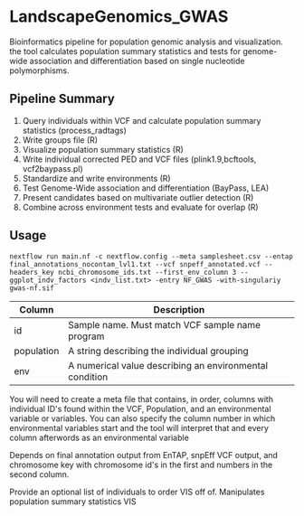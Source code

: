 # LandscapeGenomics_GWAS

Bioinformatics pipeline for population genomic analysis and visualization. the tool calculates population summary statistics and tests for genome-wide association and differentiation based on single nucleotide polymorphisms. 

## Pipeline Summary

1. Query individuals within VCF and calculate population summary statistics (process_radtags)
2. Write groups file (R)
2. Visualize population summary statistics (R)
3. Write individual corrected PED and VCF files (plink1.9,bcftools, vcf2baypass.pl)
4. Standardize and write environments (R)
5. Test Genome-Wide association and differentiation (BayPass, LEA)
6. Present candidates based on multivariate outlier detection (R) 
7. Combine across environment tests and evaluate for overlap (R)

## Usage

`nextflow run main.nf -c nextflow.config --meta samplesheet.csv --entap final_annotations_nocontam_lvl1.txt --vcf snpeff_annotated.vcf --headers_key ncbi_chromosome_ids.txt --first_env_column 3 --ggplot_indv_factors <indv_list.txt> -entry NF_GWAS -with-singulariy gwas-nf.sif`

| Column     | Description |
|------------| ----------- |
| id	     | Sample name. Must match VCF sample name program |
| population | A string describing the individual grouping |
| env        | A numerical value describing an environmental condition |

You will need to create a meta file that contains, in order, columns with individual ID's found within the VCF, Population, and an environmental variable or variables. You can also specify the column number in which environmental variables start and the tool will interpret that and every column afterwords as an environmental variable

Depends on final annotation output from EnTAP, snpEff VCF output, and chromosome key with chromosome id's in the first and numbers in the second column. 

Provide an optional list of individuals to order VIS off of. Manipulates population summary statistics VIS



